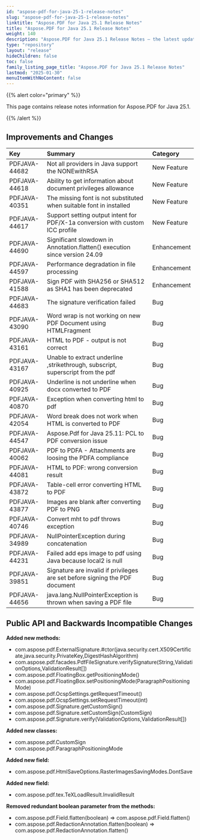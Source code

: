 ```yaml
---
id: "aspose-pdf-for-java-25-1-release-notes"
slug: "aspose-pdf-for-java-25-1-release-notes"
linktitle: "Aspose.PDF for Java 25.1 Release Notes"
title: "Aspose.PDF for Java 25.1 Release Notes"
weight: 140
description: "Aspose.PDF for Java 25.1 Release Notes – the latest updates and fixes."
type: "repository"
layout: "release"
hideChildren: false
toc: false
family_listing_page_title: "Aspose.PDF for Java 25.1 Release Notes"
lastmod: "2025-01-30"
menuItemWithNoContent: false
---
```


{{% alert color="primary" %}}

This page contains release notes information for Aspose.PDF for Java 25.1.

{{% /alert %}}
## **Improvements and Changes**

|**Key**|**Summary**|**Category**|
| :- | :- | :- |
|PDFJAVA-44682|Not all providers in Java support the NONEwithRSA|New Feature|
|PDFJAVA-44618|Ability to get information about document privileges allowance|New Feature|
|PDFJAVA-40351|The missing font is not substituted when suitable font in installed|New Feature|
|PDFJAVA-44617|Support setting output intent for PDF/X-1a conversion with custom ICC profile|New Feature|
|PDFJAVA-44690|Significant slowdown in Annotation.flatten() execution since version 24.09|Enhancement|
|PDFJAVA-44597|Performance degradation in file processing|Enhancement|
|PDFJAVA-41588|Sign PDF with SHA256 or SHA512 as SHA1 has been deprecated|Enhancement|
|PDFJAVA-44683|The signature verification failed|Bug|
|PDFJAVA-43090|Word wrap is not working on new PDF Document using HTMLFragment|Bug|
|PDFJAVA-43161|HTML to PDF - output is not correct|Bug|
|PDFJAVA-43167|Unable to extract underline ,strikethrough, subscript, superscript from the pdf|Bug|
|PDFJAVA-40925|Underline is not underline when docx converted to PDF|Bug|
|PDFJAVA-40870|Exception when converting html to pdf|Bug|
|PDFJAVA-42054|Word break does not work when HTML is converted to PDF|Bug|
|PDFJAVA-44547|Aspose.Pdf for Java 25.11: PCL to PDF conversion issue|Bug|
|PDFJAVA-40062|PDF to PDFA - Attachments are loosing the PDFA compliance|Bug|
|PDFJAVA-44081|HTML to PDF: wrong conversion result|Bug|
|PDFJAVA-43872|Table-cell error converting HTML to PDF|Bug|
|PDFJAVA-43877|Images are blank after converting PDF to PNG|Bug|
|PDFJAVA-40746|Convert mht to pdf throws exception|Bug|
|PDFJAVA-34989|NullPointerException during concatenation|Bug|
|PDFJAVA-44231|Failed add eps image to pdf using Java because local2 is null|Bug|
|PDFJAVA-39851|Signature are invalid if privileges are set before signing the PDF document|Bug|
|PDFJAVA-44656|java.lang.NullPointerException is thrown when saving a PDF file|Bug|
 


## **Public API and Backwards Incompatible Changes**



**Added new methods:**
- com.aspose.pdf.ExternalSignature.#ctor(java.security.cert.X509Certificate,java.security.PrivateKey,DigestHashAlgorithm)
- com.aspose.pdf.facades.PdfFileSignature.verifySignature(String,ValidationOptions,ValidationResult[])
- com.aspose.pdf.FloatingBox.getPositioningMode()
- com.aspose.pdf.FloatingBox.setPositioningMode(ParagraphPositioningMode)
- com.aspose.pdf.OcspSettings.getRequestTimeout()
- com.aspose.pdf.OcspSettings.setRequestTimeout(int)
- com.aspose.pdf.Signature.getCustomSign()
- com.aspose.pdf.Signature.setCustomSign(CustomSign)
- com.aspose.pdf.Signature.verify(ValidationOptions,ValidationResult[])

**Added new classes:**
- com.aspose.pdf.CustomSign
- com.aspose.pdf.ParagraphPositioningMode

**Added new field:**
- com.aspose.pdf.HtmlSaveOptions.RasterImagesSavingModes.DontSave

**Added new field:**
- com.aspose.pdf.tex.TeXLoadResult.InvalidResult

**Removed redundant boolean parameter from the methods:**
- com.aspose.pdf.Field.flatten(boolean) => com.aspose.pdf.Field.flatten()
- com.aspose.pdf.RedactionAnnotation.flatten(boolean) => com.aspose.pdf.RedactionAnnotation.flatten()


